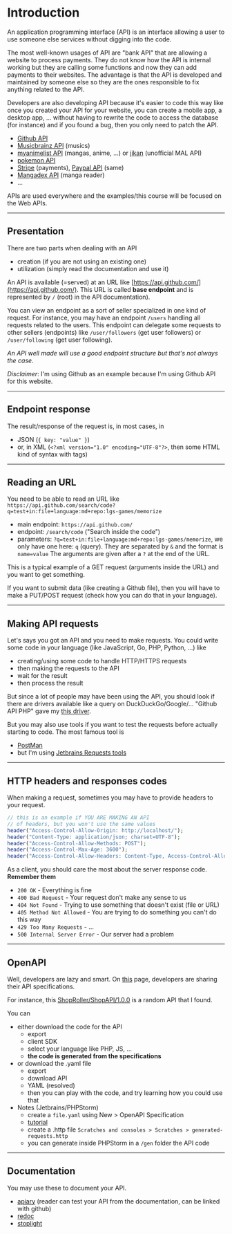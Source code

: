 # Introduction

An application programming interface (API) is an interface 
allowing a user to use someone else services without
digging into the code.

The most well-known usages of API are "bank API" that
are allowing a website to process payments. They do
not know how the API is internal working but they
are calling some functions and now they can add
payments to their websites. The advantage is that
the API is developed and maintained by someone else
so they are the ones responsible to fix anything related
to the API.

Developers are also developing API because it's
easier to code this way like once you created your
API for your website, you can create a mobile app,
a desktop app, ... without having to rewrite
the code to access the database (for instance)
and if you found a bug, then you only need to patch
the API.

* [Github API](https://docs.github.com/en/rest/guides/getting-started-with-the-rest-api)
* [Musicbrainz API](https://musicbrainz.org/doc/MusicBrainz_API) (musics)
* [myanimelist API](https://myanimelist.net/apiconfig/references/api/v2) (mangas, anime, ...) or [jikan](https://jikan.moe/) (unofficial MAL API)
* [pokemon API](https://pokeapi.co/)
* [Stripe](https://stripe.com/docs/api) (payments), [Paypal API](https://developer.paypal.com/docs/api/overview/) (same)
* [Mangadex API](https://api.mangadex.org/docs.html) (manga reader)
* ...

APIs are used everywhere and the examples/this course
will be focused on the Web APIs. 

<hr class="sr">

## Presentation

There are two parts when dealing with an API

* creation (if you are not using an existing one)
* utilization (simply read the documentation and use it)

An API is available (=served) at an URL like [https://api.github.com/](https://api.github.com/).
This URL is called **base endpoint** and is represented by ``/`` (root)
in the API documentation).

You can view an endpoint as a sort of seller specialized
in one kind of request. For instance, you may have
an endpoint ``/users`` handling all requests related
to the users. This endpoint can delegate some requests
to other sellers (endpoints) like ``/user/followers``
(get user followers) or ``/user/following`` (get user following).

*An API well made will use a good endpoint structure
but that's not always the case.*

*Disclaimer*: I'm using Github as an example because
I'm using Github API for this website.

<hr class="sl">

## Endpoint response

The result/response of the request is, in most cases, in

* JSON (`{ key: "value" }`)
* or, in XML (`<?xml version="1.0" encoding="UTF-8"?>`, then some HTML kind of syntax with tags)

<hr class="sr">

## Reading an URL

You need to be able to read
an URL like ``https://api.github.com/search/code?q=test+in:file+language:md+repo:lgs-games/memorize``

* main endpoint: ``https://api.github.com/``
* endpoint: ``/search/code`` ("Search inside the code")
* parameters: ``?q=test+in:file+language:md+repo:lgs-games/memorize``,
  we only have one here: ``q`` (query).
  They are separated by `&`
  and the format is ``name=value``
  The arguments are given after a `?` at
  the end of the URL.

This is a typical example of a GET request (arguments
inside the URL) and you want to get something.

If you want to submit data (like
creating a Github file), then you will have to make
a PUT/POST request (check how you can do that in your
language).

<hr class="sl">

## Making API requests

Let's says you got an API and you need to make requests.
You could write some code in your language
(like JavaScript, Go, PHP, Python, ...) like

* creating/using some code to handle HTTP/HTTPS requests
* then making the requests to the API
* wait for the result
* then process the result

But since a lot of people may have been using the API,
you should look if there are drivers available like
a query on DuckDuckGo/Google/... "Github API PHP"
gave my [this driver](https://github.com/KnpLabs/php-github-api).

But you may also use tools if you want to test
the requests before actually starting to code.
The most famous tool is

* [PostMan](https://www.postman.com/)
* but I'm using [Jetbrains Requests tools](jetbrains.md)

<hr class="sl">

## HTTP headers and responses codes

When making a request, sometimes you may
have to provide headers to your request.

```php
// this is an example if YOU ARE MAKING AN API
// of headers, but you won't use the same values
header("Access-Control-Allow-Origin: http://localhost/");
header("Content-Type: application/json; charset=UTF-8");
header("Access-Control-Allow-Methods: POST");
header("Access-Control-Max-Age: 3600");
header("Access-Control-Allow-Headers: Content-Type, Access-Control-Allow-Headers, Authorization, X-Requested-With");
```

As a client, you should care the most about
the server response code. **Remember them**

* ``200 OK`` - Everything is fine
* ``400 Bad Request`` - Your request don't make any sense to us
* ``404 Not Found`` - Trying to use something that doesn't exist (file or URL)
* ``405 Method Not Allowed`` - You are trying to do something you can't do this way
* ``429 Too Many Requests`` - ...
* ``500 Internal Server Error`` - Our server had a problem

<hr class="sl">

## OpenAPI

Well, developers are lazy and smart. 
On [this](https://app.swaggerhub.com/search)
page, developers are sharing their API specifications.

For instance, this [ShopRoller/ShopAPI/1.0.0](https://app.swaggerhub.com/apis/ShopRoller/ShopAPI/1.0.0)
is a random API that I found. 

You can

* either download the code for the API
  * export
  * client SDK
  * select your language like PHP, JS, ...
  * **the code is generated from the specifications**
* or download the .yaml file
  * export
  * download API
  * YAML (resolved)
  * then you can play with the code, and try learning how you could use that
* Notes (Jetbrains/PHPStorm)
  * create a ``file.yaml`` using New > OpenAPI Specification
  * [tutorial](https://www.jetbrains.com/help/phpstorm/openapi.html)
  * create a .http file ``Scratches and consoles > Scratches > generated-requests.http``
  * you can generate inside PHPStorm in a ``/gen`` folder the API code

<hr class="sl">

## Documentation

You may use these to document your API.

* [apiary](https://apiary.io/) (reader can test your API from the documentation, can be linked with github)
* [redoc](https://github.com/Redocly/redoc)
* [stoplight](https://stoplight.io/)
